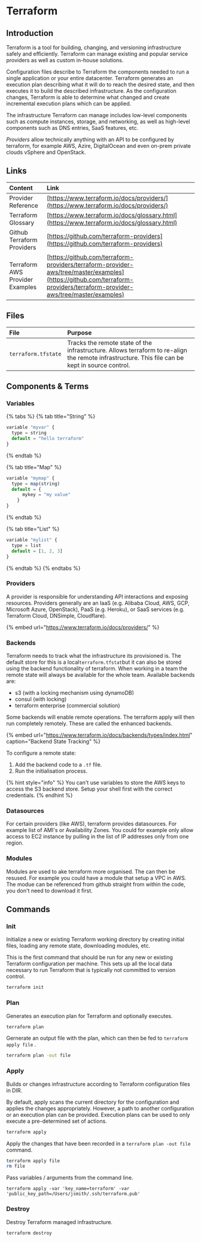 # Terraform

## Introduction

Terraform is a tool for building, changing, and versioning infrastructure safely and efficiently. Terraform can manage existing and popular service providers as well as custom in-house solutions.

Configuration files describe to Terraform the components needed to run a single application or your entire datacenter. Terraform generates an execution plan describing what it will do to reach the desired state, and then executes it to build the described infrastructure. As the configuration changes, Terraform is able to determine what changed and create incremental execution plans which can be applied.

The infrastructure Terraform can manage includes low-level components such as compute instances, storage, and networking, as well as high-level components such as DNS entries, SaaS features, etc.

_Providers_ allow technically anything with an API to be configured by terraform, for example AWS, Azire, DigitalOcean and even on-prem private clouds vSphere and OpenStack.

## Links

| Content | Link |
| :--- | :--- |
| Provider Reference | [https://www.terraform.io/docs/providers/](https://www.terraform.io/docs/providers/) |
| Terraform Glossary | [https://www.terraform.io/docs/glossary.html](https://www.terraform.io/docs/glossary.html) |
| Github Terraform Providers | [https://github.com/terraform-providers](https://github.com/terraform-providers) |
| Terraform AWS Provider Examples | [https://github.com/terraform-providers/terraform-provider-aws/tree/master/examples](https://github.com/terraform-providers/terraform-provider-aws/tree/master/examples) |

## Files

| File | Purpose |
| :--- | :--- |
| `terraform.tfstate` | Tracks the remote state of the infrastructure.  Allows terraform to re-align the remote infrastructure.  This file can be kept in source control. |

## Components & Terms

### Variables

{% tabs %}
{% tab title="String" %}
```javascript
variable "myvar" {
  type = string
  default = "hello terraform"
}
```
{% endtab %}

{% tab title="Map" %}
```javascript
variable "mymap" {
  type = map(string)
  default = {
	  mykey = "my value"
	}
}
```
{% endtab %}

{% tab title="List" %}
```javascript
variable "mylist" {
  type = list
  default = [1, 2, 3]
}
```
{% endtab %}
{% endtabs %}

### Providers

A provider is responsible for understanding API interactions and exposing resources. Providers generally are an IaaS \(e.g. Alibaba Cloud, AWS, GCP, Microsoft Azure, OpenStack\), PaaS \(e.g. Heroku\), or SaaS services \(e.g. Terraform Cloud, DNSimple, Cloudflare\).

{% embed url="https://www.terraform.io/docs/providers/" %}

### Backends

Terraform needs to track what the infrastructure its provisioned is.  The default store for this is a local`terraform.tfstat`but it can also be stored using the backend functionality of terraform.  When working in a team the remote state will always be available for the whole team.  Available backends are:

* s3 \(with a locking mechanism using dynamoDB\)
* consul \(with locking\)
* terraform enterprise \(commercial solution\)

Some backends will enable remote operations.  The terraform apply will then run completely remotely.  These are called the enhanced backends.

{% embed url="https://www.terraform.io/docs/backends/types/index.html" caption="Backend State Tracking" %}

To configure a remote state:

1. Add the backend code to a `.tf` file.
2. Run the initialisation process.

{% hint style="info" %}
You can't use variables to store the AWS keys to access the S3 backend store.  Setup your shell first with the correct credentials.
{% endhint %}

### Datasources

For certain providers \(like AWS\), terraform provides datasources.  For example list of AMI's or Availability Zones.  You could for example only allow access to EC2 instance by pulling in the list of IP addresses only from one region.

### Modules

Modules are used to ake terraform more organised.  The can then be resused.  For example you could have a module that setup a VPC in AWS.  The modue can be referenced from github straight from within the code, you don't need to download it first.

## Commands

### Init

Initialize a new or existing Terraform working directory by creating initial files, loading any remote state, downloading modules, etc. 

This is the first command that should be run for any new or existing Terraform configuration per machine. This sets up all the local data necessary to run Terraform that is typically not committed to version   control.

```bash
terraform init
```

### Plan

Generates an execution plan for Terraform and optionally executes.

```bash
terraform plan
```

Gernerate an output file with the plan, which can then be fed to `terraform apply file` . 

```bash
terraform plan -out file
```

### Apply

Builds or changes infrastructure according to Terraform configuration files in DIR.

By default, apply scans the current directory for the configuration and applies the changes appropriately. However, a path to another configuration or an execution plan can be provided. Execution plans can be used to only execute a pre-determined set of actions.

```bash
terraform apply
```

Apply the changes that have been recorded in a `terraform plan -out file` command.

```bash
terraform apply file
rm file
```

Pass variables / arguments from the command line.

```text
terraform apply -var 'key_name=terraform' -var 'public_key_path=/Users/jsmith/.ssh/terraform.pub'
```

### Destroy

Destroy Terraform managed infrastructure.

```bash
terraform destroy
```

